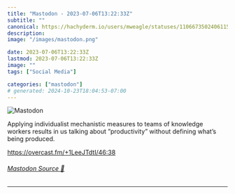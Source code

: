 ```yaml
---
title: "Mastodon - 2023-07-06T13:22:33Z"
subtitle: ""
canonical: https://hachyderm.io/users/mweagle/statuses/110667350240611533
description:
image: "/images/mastodon.png"

date: 2023-07-06T13:22:33Z
lastmod: 2023-07-06T13:22:33Z
image: ""
tags: ["Social Media"]

categories: ["mastodon"]
# generated: 2024-10-23T18:04:53-07:00
---
```

![Mastodon](/images/mastodon.png)

<p>Applying individualist mechanistic measures to teams of knowledge workers results in us talking about ”productivity” without defining what’s being produced. </p><p><a href="https://overcast.fm/+1LeeJTdtI/46:38" target="_blank" rel="nofollow noopener noreferrer" translate="no"><span class="invisible">https://</span><span class="">overcast.fm/+1LeeJTdtI/46:38</span><span class="invisible"></span></a></p>


###### [Mastodon Source 🐘](https://hachyderm.io/@mweagle/110667350240611533)

___
